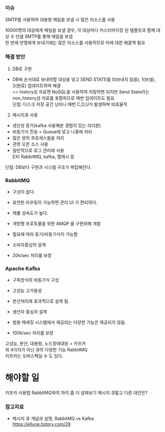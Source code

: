 ### 이슈
SMTP를 사용하여 대용량 메일을 보낼 시 많은 리소스를 사용   

10000명의 대상에게 메일을 보낼 경우, 각 대상마다 커스터마이징 된 템플릿과 함께 대상 수 만큼 SMTP를 통해 메일을 보냄   
한 번에 만명에게 보내기에는 많은 리소스를 사용하므로 이에 대한 해결책 필요   
   
### 해결 방안

1. DB로 구현
- DB에 순서대로 보내야할 대상을 넣고 SEND STATE를 0(보내지 않음), 1(보냄), 2(완료) 업데이트하며 해결   
=> history성 자료면 NoSQL을 사용하여 저장하면 되지만 Send State라는 non_history성 자료를 포함하므로 매번 업데이트도 필요   
단점: 디스크 저장 공간 낭비나 매번 C,D,U가 발생하며 비효율적

2. 메시지큐 사용
- 생산성 증가(kafka 사용해본 경험이 있는 리더분)   
- 비동기식 전송 = Queue에 넣고 나중에 처리
- 많은 양의 프로세스들을 처리
- 관련 오픈 소스 사용
- 일반적으로 로그 관리에 사용   
EX) RabbitMQ, kafka, 멤캐시 등
   
   
단점: DB보다 구현과 시스템 구조가 복잡해진다.

### RabbitMQ
 - 구성이 쉽다. 

 - 유연한 라우팅이 가능하면 관리 UI 가 편리하다. 

 - 제품 성숙도가 높다. 

 - 개방형 프로토콜을 위한 AMQP 를 구현위해 개발 

 - 필요에 따라 동기/비동기식이 가능함 

 - 소비자중심의 설계

 - 20k/sec 처리를 보장
   
   
### Apache Kafka 
 - 구독방식의 비동기식 구성

 - 고성능 고가용성 

 - 분산처리에 효과적으로 설계 됨. 

 - 생산자 중심의 설계 

 - 범용 메세징 시스템에서 제공되는 다양한 기능은 제공되지 않음.

 - 100k/sec 처리를 보장
 
 고성능, 분산, 대용량, 노드장애대응 = 카프카   
 위 4가지가 아닌 큐의 다양한 기능 RabbitMQ   
 카프카는 오버스펙일 수 도 있다.
 
   
# 해야할 일
카프카 사용법
RabbitMQ와의 차이 좀 더 살펴보기
메시지 큐말고 다른 대안은?
   
### 참고자료
- 메시지 큐 개념과 설명, RabbitMQ vs Kafka   
https://ellune.tistory.com/29
